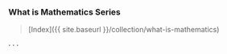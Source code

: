 ### What is Mathematics Series

> [Index]({{ site.baseurl }}/collection/what-is-mathematics)

<div class="horizontal-divider">· · ·</div>